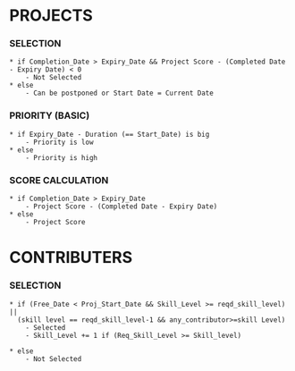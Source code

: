 # PROJECTS

### SELECTION
	* if Completion_Date > Expiry_Date && Project Score - (Completed Date - Expiry Date) < 0
		- Not Selected
	* else
		- Can be postponed or Start Date = Current Date

### PRIORITY (BASIC)
	* if Expiry_Date - Duration (== Start_Date) is big
		- Priority is low
	* else
		- Priority is high

### SCORE CALCULATION

    * if Completion_Date > Expiry_Date
    	- Project Score - (Completed Date - Expiry Date)
    * else
    	- Project Score


# CONTRIBUTERS

### SELECTION

	* if (Free_Date < Proj_Start_Date && Skill_Level >= reqd_skill_level) ||
	  (skill level == reqd_skill_level-1 && any_contributor>=skill Level)
    	- Selected
		- Skill_Level += 1 if (Req_Skill_Level >= Skill_level)

    * else
        - Not Selected